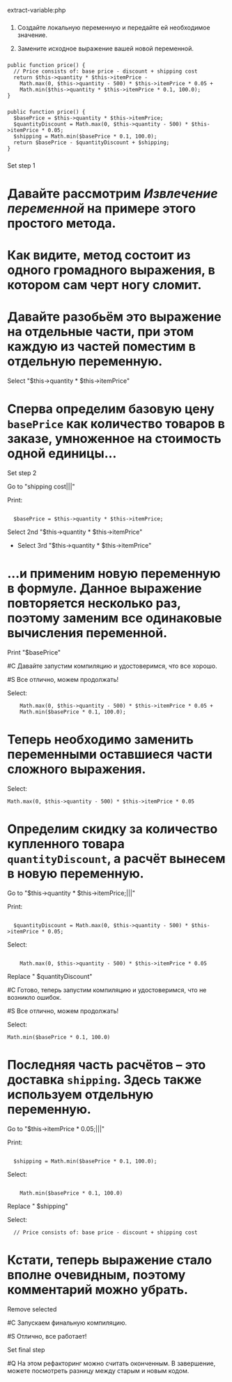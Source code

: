 extract-variable:php

###

1. Создайте локальную переменную и передайте ей необходимое значение.

2. Замените исходное выражение вашей новой переменной.



###

```
public function price() {
  // Price consists of: base price - discount + shipping cost
  return $this->quantity * $this->itemPrice -
    Math.max(0, $this->quantity - 500) * $this->itemPrice * 0.05 +
    Math.min($this->quantity * $this->itemPrice * 0.1, 100.0);
}
```

###

```
public function price() {
  $basePrice = $this->quantity * $this->itemPrice;
  $quantityDiscount = Math.max(0, $this->quantity - 500) * $this->itemPrice * 0.05;
  $shipping = Math.min($basePrice * 0.1, 100.0);
  return $basePrice - $quantityDiscount + $shipping;
}
```

###

Set step 1

# Давайте рассмотрим <i>Извлечение переменной</i> на примере этого простого метода.

# Как видите, метод состоит из одного громадного выражения, в котором сам черт ногу сломит.

# Давайте разобьём это выражение на отдельные части, при этом каждую из частей поместим в отдельную переменную.

Select "$this->quantity * $this->itemPrice"

# Сперва определим базовую цену <code>basePrice</code> как количество товаров в заказе, умноженное на стоимость одной единицы…

Set step 2

Go to "shipping cost|||"

Print:
```

  $basePrice = $this->quantity * $this->itemPrice;
```

Select 2nd "$this->quantity * $this->itemPrice"
+ Select 3rd "$this->quantity * $this->itemPrice"

# ...и применим новую переменную в формуле. Данное выражение повторяется несколько раз, поэтому заменим все одинаковые вычисления переменной.

Print "$basePrice"

#C Давайте запустим компиляцию и удостоверимся, что все хорошо.

#S Все отлично, можем продолжать!

Select:
```
    Math.max(0, $this->quantity - 500) * $this->itemPrice * 0.05 +
    Math.min($basePrice * 0.1, 100.0);
```

# Теперь необходимо заменить переменными оставшиеся части сложного выражения.

Select:
```
Math.max(0, $this->quantity - 500) * $this->itemPrice * 0.05
```

# Определим скидку за количество купленного товара <code>quantityDiscount</code>, а расчёт вынесем в новую переменную.

Go to "$this->quantity * $this->itemPrice;|||"

Print:
```

  $quantityDiscount = Math.max(0, $this->quantity - 500) * $this->itemPrice * 0.05;
```

Select:
```

    Math.max(0, $this->quantity - 500) * $this->itemPrice * 0.05
```

Replace " $quantityDiscount"

#C Готово, теперь запустим компиляцию и удостоверимся, что не возникло ошибок.

#S Все отлично, можем продолжать!

Select:
```
Math.min($basePrice * 0.1, 100.0)
```

# Последняя часть расчётов  – это доставка <code>shipping</code>. Здесь также используем отдельную переменную.

Go to "$this->itemPrice * 0.05;|||"

Print:
```

  $shipping = Math.min($basePrice * 0.1, 100.0);
```

Select:
```

    Math.min($basePrice * 0.1, 100.0)
```

Replace " $shipping"

Select:
```
  // Price consists of: base price - discount + shipping cost

```

# Кстати, теперь выражение стало вполне очевидным, поэтому комментарий можно убрать.

Remove selected

#C Запускаем финальную компиляцию.

#S Отлично, все работает!

Set final step

#Q На этом рефакторинг можно считать оконченным. В завершение, можете посмотреть разницу между старым и новым кодом.